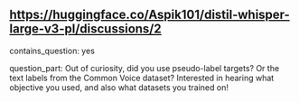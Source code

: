 ## https://huggingface.co/Aspik101/distil-whisper-large-v3-pl/discussions/2

contains_question: yes

question_part: Out of curiosity, did you use pseudo-label targets? Or the text labels from the Common Voice dataset? Interested in hearing what objective you used, and also what datasets you trained on!